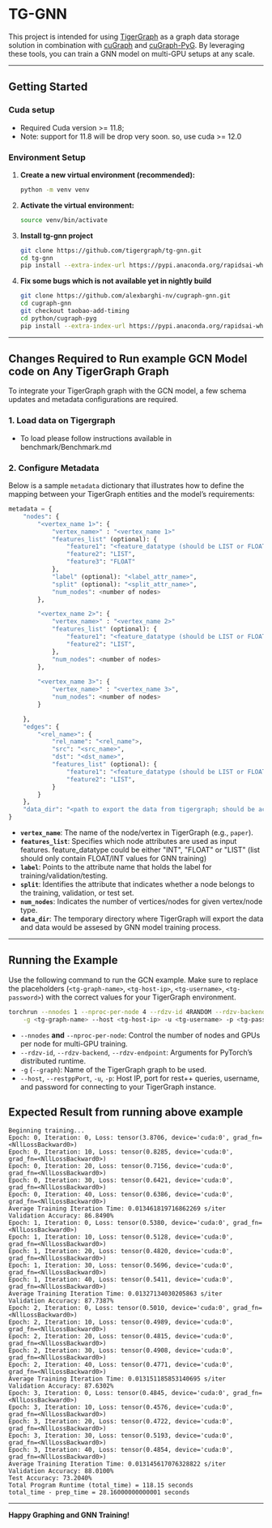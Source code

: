 # TG-GNN

This project is intended for using [TigerGraph](https://www.tigergraph.com/) as a graph data storage solution in combination with [cuGraph](https://github.com/rapidsai/cugraph) and [cuGraph-PyG](https://github.com/rapidsai/cugraph-pyg). By leveraging these tools, you can train a GNN model on multi-GPU setups at any scale.

---

## Getting Started
### Cuda setup
- Required Cuda version >= 11.8; 
- Note: support for 11.8 will be drop very soon. so, use cuda >= 12.0

### Environment Setup

1. **Create a new virtual environment (recommended):**
   ```bash
   python -m venv venv
   ```
2. **Activate the virtual environment:**
   ```bash
   source venv/bin/activate
   ```
3. **Install tg-gnn project**
    ```bash
    git clone https://github.com/tigergraph/tg-gnn.git
    cd tg-gnn
    pip install --extra-index-url https://pypi.anaconda.org/rapidsai-wheels-nightly/simple .
    ```
4. **Fix some bugs which is not available yet in nightly build**
    ```bash
    git clone https://github.com/alexbarghi-nv/cugraph-gnn.git
    cd cugraph-gnn
    git checkout taobao-add-timing
    cd python/cugraph-pyg
    pip install --extra-index-url https://pypi.anaconda.org/rapidsai-wheels-nightly/simple .
    ```
---

## Changes Required to Run example GCN Model code on Any TigerGraph Graph

To integrate your TigerGraph graph with the GCN model, a few schema updates and metadata configurations are required.

### 1. Load data on Tigergraph
- To load please follow instructions available in benchmark/Benchmark.md 

### 2. Configure Metadata 

Below is a sample `metadata` dictionary that illustrates how to define the mapping between your TigerGraph entities and the model’s requirements:

```python
metadata = {
    "nodes": {
        "<vertex_name 1>": {
            "vertex_name>" : "<vertex_name 1>" 
            "features_list" (optional): {
                "feature1": "<feature_datatype (should be LIST or FLOAT)>",
                "feature2": "LIST",
                "feature3": "FLOAT"
            },
            "label" (optional): "<label_attr_name>",
            "split" (optional): "<split_attr_name>",
            "num_nodes": <number of nodes>
        },

        "<vertex_name 2>": {
            "vertex_name>" : "<vertex_name 2>" 
            "features_list" (optional): {
                "feature1": "<feature_datatype (should be LIST or FLOAT)>",
                "feature2": "LIST",
            },
            "num_nodes": <number of nodes>
        },
        
        "<vertex_name 3>": {
            "vertex_name>" : "<vertex_name 3>",
            "num_nodes": <number of nodes>
        }

    },
    "edges": {
        "<rel_name>": {
            "rel_name": "<rel_name">,
            "src": "<src_name>", 
            "dst": "<dst_name>",
            "features_list" (optional): {
                "feature1": "<feature_datatype (should be LIST or FLOAT)>",
                "feature2": "LIST",
            }
        }
    },
    "data_dir": "<path to export the data from tigergraph; should be accessible by tg as well as torchrun processes>",
}
```

- **`vertex_name`**: The name of the node/vertex in TigerGraph (e.g., `paper`).  
- **`features_list`**: Specifies which node attributes are used as input features. feature_datatype could be either "INT", "FLOAT" or "LIST" (list should only contain FLOAT/INT values for GNN training) 
- **`label`**: Points to the attribute name that holds the label for training/validation/testing.  
- **`split`**: Identifies the attribute that indicates whether a node belongs to the training, validation, or test set.  
- **`num_nodes`**: Indicates the number of vertices/nodes for given vertex/node type.  
- **`data_dir`**: The temporary directory where TigerGraph will export the data and data would be assesed by GNN model training process.

---

## Running the Example

Use the following command to run the GCN example. Make sure to replace the placeholders (`<tg-graph-name>`, `<tg-host-ip>`, `<tg-username>`, `<tg-password>`) with the correct values for your TigerGraph environment.

```bash
torchrun --nnodes 1 --nproc-per-node 4 --rdzv-id 4RANDOM --rdzv-backend c10d --rdzv-endpoint localhost:29500 examples/tg_gcn_mnmg.py \
    -g <tg-graph-name> --host <tg-host-ip> -u <tg-username> -p <tg-password> --restppPort <tg-port> -s False 
```

- `--nnodes` **and** `--nproc-per-node`: Control the number of nodes and GPUs per node for multi-GPU training.  
- `--rdzv-id`, `--rdzv-backend`, `--rdzv-endpoint`: Arguments for PyTorch’s distributed runtime.  
- `-g` (`--graph`): Name of the TigerGraph graph to be used.  
- `--host`, `--restppPort`, `-u`, `-p`: Host IP, port for rest++ queries, username, and password for connecting to your TigerGraph instance.


## Expected Result from running above example

```
Beginning training...
Epoch: 0, Iteration: 0, Loss: tensor(3.8706, device='cuda:0', grad_fn=<NllLossBackward0>)
Epoch: 0, Iteration: 10, Loss: tensor(0.8285, device='cuda:0', grad_fn=<NllLossBackward0>)
Epoch: 0, Iteration: 20, Loss: tensor(0.7156, device='cuda:0', grad_fn=<NllLossBackward0>)
Epoch: 0, Iteration: 30, Loss: tensor(0.6421, device='cuda:0', grad_fn=<NllLossBackward0>)
Epoch: 0, Iteration: 40, Loss: tensor(0.6386, device='cuda:0', grad_fn=<NllLossBackward0>)
Average Training Iteration Time: 0.013461819716862269 s/iter
Validation Accuracy: 86.8490%
Epoch: 1, Iteration: 0, Loss: tensor(0.5380, device='cuda:0', grad_fn=<NllLossBackward0>)
Epoch: 1, Iteration: 10, Loss: tensor(0.5128, device='cuda:0', grad_fn=<NllLossBackward0>)
Epoch: 1, Iteration: 20, Loss: tensor(0.4820, device='cuda:0', grad_fn=<NllLossBackward0>)
Epoch: 1, Iteration: 30, Loss: tensor(0.5696, device='cuda:0', grad_fn=<NllLossBackward0>)
Epoch: 1, Iteration: 40, Loss: tensor(0.5411, device='cuda:0', grad_fn=<NllLossBackward0>)
Average Training Iteration Time: 0.01327134030205863 s/iter
Validation Accuracy: 87.7387%
Epoch: 2, Iteration: 0, Loss: tensor(0.5010, device='cuda:0', grad_fn=<NllLossBackward0>)
Epoch: 2, Iteration: 10, Loss: tensor(0.4989, device='cuda:0', grad_fn=<NllLossBackward0>)
Epoch: 2, Iteration: 20, Loss: tensor(0.4815, device='cuda:0', grad_fn=<NllLossBackward0>)
Epoch: 2, Iteration: 30, Loss: tensor(0.4908, device='cuda:0', grad_fn=<NllLossBackward0>)
Epoch: 2, Iteration: 40, Loss: tensor(0.4771, device='cuda:0', grad_fn=<NllLossBackward0>)
Average Training Iteration Time: 0.013151185853140695 s/iter
Validation Accuracy: 87.6302%
Epoch: 3, Iteration: 0, Loss: tensor(0.4845, device='cuda:0', grad_fn=<NllLossBackward0>)
Epoch: 3, Iteration: 10, Loss: tensor(0.4576, device='cuda:0', grad_fn=<NllLossBackward0>)
Epoch: 3, Iteration: 20, Loss: tensor(0.4722, device='cuda:0', grad_fn=<NllLossBackward0>)
Epoch: 3, Iteration: 30, Loss: tensor(0.5193, device='cuda:0', grad_fn=<NllLossBackward0>)
Epoch: 3, Iteration: 40, Loss: tensor(0.4854, device='cuda:0', grad_fn=<NllLossBackward0>)
Average Training Iteration Time: 0.013145617076328822 s/iter
Validation Accuracy: 88.0100%
Test Accuracy: 73.2040%
Total Program Runtime (total_time) = 118.15 seconds
total_time - prep_time = 28.16000000000001 seconds
```

---


**Happy Graphing and GNN Training!**


